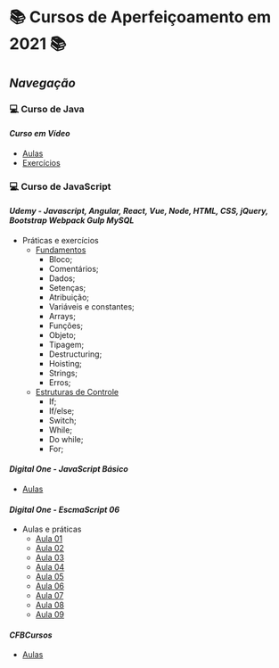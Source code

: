 # 📚 Cursos de Aperfeiçoamento em 2021 📚

## _Navegação_

### 💻 **Curso de Java**

#### _Curso em Vídeo_

- [Aulas](/Java/CursoEmVideo/Aulas)
- [Exercícios](/Java/CursoEmVideo/Tarefas)

### 💻 **Curso de JavaScript**

#### _Udemy - Javascript, Angular, React, Vue, Node, HTML, CSS, jQuery, Bootstrap Webpack Gulp MySQL_

- Práticas e exercícios
  - [Fundamentos](/JavaScript/Udemy-WebCompleto/Exercicios-JS/Fundamentos/)
    - Bloco;
    - Comentários;
    - Dados;
    - Setenças;
    - Atribuição;
    - Variáveis e constantes;
    - Arrays;
    - Funções;
    - Objeto;
    - Tipagem;
    - Destructuring;
    - Hoisting;
    - Strings;
    - Erros;
  - [Estruturas de Controle](/JavaScript/Udemy-WebCompleto/Exercicios-JS/controle/)
    - If;
    - If/else;
    - Switch;
    - While;
    - Do while;
    - For;

#### _Digital One - JavaScript Básico_

- [Aulas](/JavaScript/DigitalOne_JavaScript)

#### _Digital One - EscmaScript 06_

- Aulas e práticas
  - [Aula 01](/JavaScript//DigitalOneEcmaScript06essencial/Aula01/)
  - [Aula 02](/JavaScript//DigitalOneEcmaScript06essencial/Aula02/)
  - [Aula 03](/JavaScript//DigitalOneEcmaScript06essencial/Aula03/)
  - [Aula 04](/JavaScript//DigitalOneEcmaScript06essencial/Aula04/)
  - [Aula 05](/JavaScript//DigitalOneEcmaScript06essencial/Aula05/)
  - [Aula 06](/JavaScript//DigitalOneEcmaScript06essencial/Aula06/)
  - [Aula 07](/JavaScript//DigitalOneEcmaScript06essencial/Aula07/)
  - [Aula 08](/JavaScript//DigitalOneEcmaScript06essencial/Aula08/)
  - [Aula 09](/JavaScript//DigitalOneEcmaScript06essencial/Aula09/)

#### _CFBCursos_

- [Aulas](/JavaScript/CFBCursos)